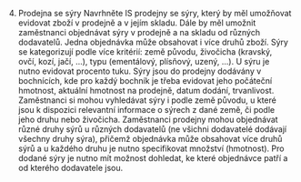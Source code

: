 4. Prodejna se sýry
Navrhněte IS prodejny se sýry, který by měl umožňovat evidovat zboží v prodejně a v jejím skladu. Dále by měl umožnit zaměstnanci objednávat sýry v prodejně a na skladu od různých dodavatelů. Jedna objednávka může obsahovat i více druhů zboží. Sýry se kategorizují podle více kritérií: země původu, živočicha (kravský, ovčí, kozí, jačí, ...), typu (ementálový, plísňový, uzený, ...). U sýru je nutno evidovat procento tuku. Sýry jsou do prodejny dodávány v bochnících, kde pro každý bochník je třeba evidovat jeho počáteční hmotnost, aktuální hmotnost na prodejně, datum dodání, trvanlivost. Zaměstnanci si mohou vyhledávat sýry i podle země původu, u které jsou k dispozici relevantní informace o sýrech z dané země, či podle jeho druhu nebo živočicha. Zaměstnanci prodejny mohou objednávat různé druhy sýrů u různých dodavatelů (ne všichni dodavatelé dodávají všechny druhy sýra), přičemž objednávka může obsahovat více druhů sýrů a u každého druhu je nutno specifikovat množství (hmotnost). Pro dodané sýry je nutno mít možnost dohledat, ke které objednávce patří a od kterého dodavatele jsou.